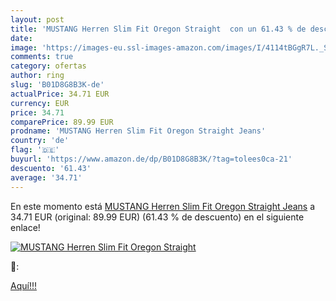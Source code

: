 ```yaml
---
layout: post
title: 'MUSTANG Herren Slim Fit Oregon Straight  con un 61.43 % de descuento'
date: 
image: 'https://images-eu.ssl-images-amazon.com/images/I/4114tBGgR7L._SL200_.jpg'
comments: true
category: ofertas
author: ring
slug: 'B01D8G8B3K-de'
actualPrice: 34.71 EUR
currency: EUR
price: 34.71
comparePrice: 89.99 EUR
prodname: 'MUSTANG Herren Slim Fit Oregon Straight Jeans'
country: 'de'
flag: '🇩🇪'
buyurl: 'https://www.amazon.de/dp/B01D8G8B3K/?tag=tolees0ca-21'
descuento: '61.43'
average: '34.71'
---
```


En este momento está [MUSTANG Herren Slim Fit Oregon Straight Jeans](https://www.amazon.de/dp/B01D8G8B3K/?tag=tolees0ca-21) a 34.71 EUR (original: 89.99 EUR) (61.43 %  de descuento) en el siguiente enlace!

[![MUSTANG Herren Slim Fit Oregon Straight ](https://images-eu.ssl-images-amazon.com/images/I/4114tBGgR7L._SL200_.jpg)](https://www.amazon.de/dp/B01D8G8B3K/?tag=tolees0ca-21)

🔎:


[Aquí!!!](https://www.amazon.de/dp/B01D8G8B3K/?tag=tolees0ca-21)
